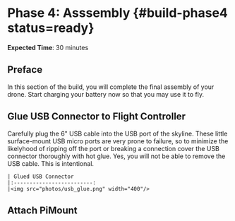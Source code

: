 # Phase 4: Asssembly {#build-phase4 status=ready}

**Expected Time**: 30 minutes

## Preface

In this section of the build, you will complete the final assembly of your drone. Start charging your battery now so that 
you may use it to fly.

## Glue USB Connector to Flight Controller

Carefully plug the 6" USB cable into the USB port of the skyline. These 
little surface-mount USB micro ports are very prone to failure, so to minimize 
the likelyhood of ripping off the port or breaking a connection cover the USB connector 
thoroughly with hot glue. 
Yes, you will not be able to remove the USB cable. This is intentional.

    | Glued USB Connector
    |:-------------------------:
    |<img src="photos/usb_glue.png" width="400"/>

## Attach PiMount
